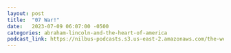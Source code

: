 ```yaml
---
layout: post
title:  "07 War!"
date:   2023-07-09 06:07:00 -0500
categories: abraham-lincoln-and-the-heart-of-america
podcast_link: https://nilbus-podcasts.s3.us-east-2.amazonaws.com/the-well-trained-mind/Abraham%20Lincoln%20and%20the%20Heart%20of%20America/07%20War!.mp3
---
```

